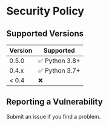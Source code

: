 # Security Policy

## Supported Versions


| Version | Supported          |
| ------- | ------------------ |
| 0.5.0   | :white_check_mark: Python 3.8+ |
| 0.4.x   | :white_check_mark: Python 3.7+                |
| < 0.4  | :x:                |

## Reporting a Vulnerability

Submit an issue if you find a problem.
